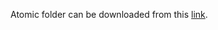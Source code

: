 Atomic folder can be downloaded from this [link](https://drive.google.com/file/d/1Txoomc4WJzcuF-hLvZ7Mp3mxH1kKajys/view?usp=sharing).
